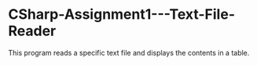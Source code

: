 # CSharp-Assignment1---Text-File-Reader
This program reads a specific text file and displays the contents in a table. 
